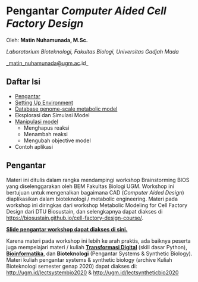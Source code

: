 # Pengantar _Computer Aided Cell Factory Design_
Oleh: **Matin Nuhamunada, M.Sc.**

_Laboratorium Bioteknologi, Fakultas Biologi, Universitas Gadjah Mada_

_matin_nuhamunada@ugm.ac.id_

## Daftar Isi
* [Pengantar](##-Pengantar)
* [Setting Up Environment](##-Setting-Up-Environment)
* [Database genome-scale metabolic model](##-Mencari-dan-Mengunduh-Genome-Scale-Metabolic-Model)
* Eksplorasi dan Simulasi Model
* [Manipulasi model](##-Manipulasi-Model)
    * Menghapus reaksi
    * Menambah reaksi
    * Mengubah objective model
* Contoh aplikasi

## Pengantar
Materi ini ditulis dalam rangka mendampingi workshop Brainstorming BIOS yang diselenggarakan oleh BEM Fakultas Biologi UGM. Workshop ini bertujuan untuk mengenalkan bagaimana CAD (_Computer Aided Design_) diaplikasikan dalam bioteknologi / metabolic engineering. Materi pada workshop ini diringkas dari workshop Metabolic Modeling for Cell Factory Design dari DTU Biosustain, dan selengkapnya dapat diakses di https://biosustain.github.io/cell-factory-design-course/.

[**Slide pengantar workshop dapat diakses di sini.**](cell-factory-design-ugm-2021.pdf)

Karena materi pada workshop ini lebih ke arah praktis, ada baiknya peserta juga mempelajari materi / kuliah [**Transformasi Digital**](https://elok.ugm.ac.id/course/view.php?id=632) (skill dasar Python), [**Bioinformatika**](https://elok.ugm.ac.id/course/view.php?id=1136), dan **Bioteknologi** (Pengantar Systems & Synthetic Biology). Materi kuliah pengantar systems & synthetic biology (archive Kuliah Bioteknologi semester genap 2020) dapat diakses di: http://ugm.id/lectsystembio2020 & http://ugm.id/lectsyntheticbio2020

